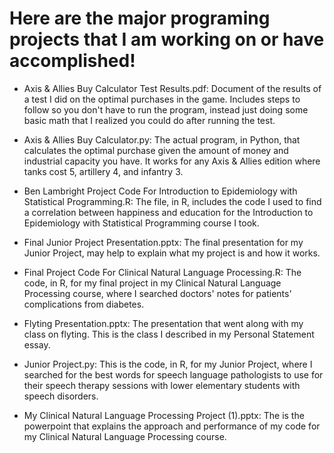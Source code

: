 # Here are the major programing projects that I am working on or have accomplished!

- Axis & Allies Buy Calculator Test Results.pdf: Document of the results of a test I did on the optimal purchases in the game. Includes steps to follow so you don't have to run the program, instead just doing some basic math that I realized you could do after running the test.

- Axis & Allies Buy Calculator.py: The actual program, in Python, that calculates the optimal purchase given the amount of money and industrial capacity you have. It works for any Axis & Allies edition where tanks cost 5, artillery 4, and infantry 3.

- Ben Lambright Project Code For Introduction to Epidemiology with Statistical Programming.R: The file, in R, includes the code I used to find a correlation between happiness and education for the Introduction to Epidemiology with Statistical Programming course I took.

- Final Junior Project Presentation.pptx: The final presentation for my Junior Project, may help to explain what my project is and how it works.

- Final Project Code For Clinical Natural Language Processing.R: The code, in R, for my final project in my Clinical Natural Language Processing course, where I searched doctors' notes for patients' complications from diabetes.

- Flyting Presentation.pptx: The presentation that went along with my class on flyting. This is the class I described in my Personal Statement essay.

- Junior Project.py: This is the code, in R, for my Junior Project, where I searched for the best words for speech language pathologists to use for their speech therapy sessions with lower elementary students with speech disorders. 

- My Clinical Natural Language Processing Project (1).pptx: The is the powerpoint that explains the approach and performance of my code for my Clinical Natural Language Processing course.
